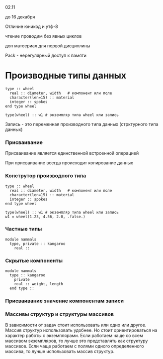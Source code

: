 02.11

до 16 декабря

Отличие юникод и утф-8

чтение проводим без явных циклов

доп матеериал для первой дисциплины

Pack - нерегулярный доступ к памяти

# Производные типы данных
```
type :: wheel
  real :: diameter, width   # компонент или поле
  character(len=15) :: material
  integer :: spokes
end type wheel

type(wheel) :: w1 # экземпляр типа wheel или запись
```
Запись - это переменная производного типа данных (стрктурного типа данных)

### Присваивание
Присваивание является единственной встроенной операцией

При присваивание всегда происходит копирование данных

### Конструтор производного типа
```
type :: wheel
  real :: diameter, width   # компонент или поле
  character(len=15) :: material
  integer :: spokes
end type wheel

type(wheel) :: w1 # экземпляр типа wheel или запись
w1 = wheel(1.23, 4.56, 2.0, .false.)
```

### Частные типы
```
module nammals
  type, private :: kangaroo
    real :: 
```

### Скрытые компоненты
```
module nammals
  type :: kangaroo
    private
    real :: weight, length
  end type ::
```

### Присваивание значение компонентам записи

### Массивы структур и структуры массивов

В зависимости от задач стоит использовать или одно или другое. Массив структур использовать удобнее. Но стоит ориентироваться на характер работы с экземплярами. Если работаем чаще со всем массивом экземпляров, то лучше это представлять как структуру массивов. Если чаще работаем с полями одного определенного массива, то лучше использовать массив структур.
```

```
```
```
